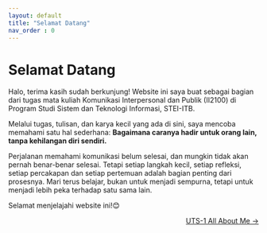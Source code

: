 ```yaml
---
layout: default
title: "Selamat Datang" 
nav_order : 0
--- 
```


# Selamat Datang 

Halo, terima kasih sudah berkunjung!
Website ini saya buat sebagai bagian dari tugas mata kuliah Komunikasi Interpersonal dan Publik (II2100) di Program Studi Sistem dan Teknologi Informasi, STEI-ITB.


Melalui tugas, tulisan, dan karya kecil yang ada di sini, saya mencoba memahami satu hal sederhana:
__Bagaimana caranya hadir untuk orang lain, tanpa kehilangan diri sendiri.__


Perjalanan memahami komunikasi belum selesai, dan mungkin tidak akan pernah benar-benar selesai. Tetapi setiap langkah kecil, setiap refleksi, setiap percakapan dan setiap pertemuan adalah bagian penting dari prosesnya. Mari terus belajar, bukan untuk menjadi sempurna, tetapi untuk menjadi lebih peka terhadap satu sama lain. 

Selamat menjelajahi website ini!😊

<p align="right">
  <a href="1%20UTS-1%20All%20About%20Me.html">UTS-1 All About Me →</a>
</p>
